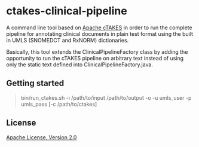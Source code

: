 # ctakes-clinical-pipeline
A command line tool based on [Apache cTAKES](http://ctakes.apache.org/) in order to run the complete pipeline for annotating clinical documents in plain test format using the built in UMLS (SNOMEDCT and RxNORM) dictionaries. 

Basically, this tool extends the ClinicalPipelineFactory class by adding the opportunity to run the cTAKES pipeline on arbitrary text instead of using only the static text defined into ClinicalPipelineFactory.java.

## Getting started

> bin/run_ctakes.sh -i /path/to/input /path/to/output -o -u umls_user -p umls_pass [-c /path/to/ctakes]

## License

[Apache License, Version 2.0](http://www.apache.org/licenses/LICENSE-2.0)
